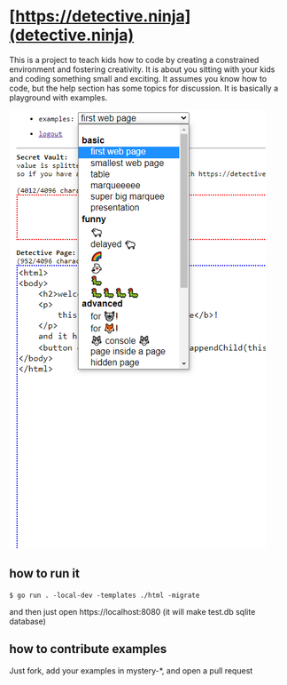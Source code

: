 # [https://detective.ninja](detective.ninja)

This is a project to teach kids how to code by creating a
constrained environment and fostering creativity. It is about you
sitting with your kids and coding something small and exciting. It
assumes you know how to code, but the help section has some topics
for discussion. It is basically a playground with examples.


![](./screenshot.png)


## how to run it

```
$ go run . -local-dev -templates ./html -migrate

```

and then just open https://localhost:8080 (it will make test.db sqlite database)


## how to contribute examples

Just fork, add your examples in mystery-*, and open a pull request